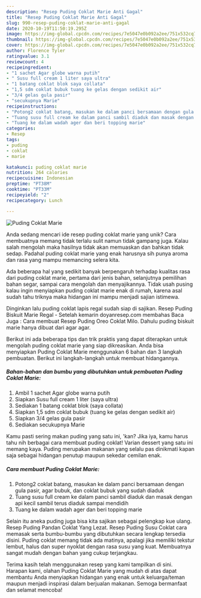 ```yaml
---
description: "Resep Puding Coklat Marie Anti Gagal"
title: "Resep Puding Coklat Marie Anti Gagal"
slug: 990-resep-puding-coklat-marie-anti-gagal
date: 2020-10-19T11:50:19.295Z
image: https://img-global.cpcdn.com/recipes/7e5047e0b092a2ee/751x532cq70/puding-coklat-marie-foto-resep-utama.jpg
thumbnail: https://img-global.cpcdn.com/recipes/7e5047e0b092a2ee/751x532cq70/puding-coklat-marie-foto-resep-utama.jpg
cover: https://img-global.cpcdn.com/recipes/7e5047e0b092a2ee/751x532cq70/puding-coklat-marie-foto-resep-utama.jpg
author: Florence Tyler
ratingvalue: 3.1
reviewcount: 4
recipeingredient:
- "1 sachet Agar globe warna putih"
- " Susu full cream 1 liter saya ultra"
- "1 batang coklat blok saya collata"
- "1,5 sdm coklat bubuk tuang ke gelas dengan sedikit air"
- "3/4 gelas gula pasir"
- "secukupnya Marie"
recipeinstructions:
- "Potong2 coklat batang, masukan ke dalam panci bersamaan dengan gula pasir, agar bubuk, dan coklat bubuk yang sudah diaduk"
- "Tuang susu full cream ke dalam panci sambil diaduk dan masak dengan api kecil sambil terus diaduk sampai mendidih"
- "Tuang ke dalam wadah ager dan beri topping marie"
categories:
- Resep
tags:
- puding
- coklat
- marie

katakunci: puding coklat marie 
nutrition: 264 calories
recipecuisine: Indonesian
preptime: "PT38M"
cooktime: "PT33M"
recipeyield: "2"
recipecategory: Lunch

---
```



![Puding Coklat Marie](https://img-global.cpcdn.com/recipes/7e5047e0b092a2ee/751x532cq70/puding-coklat-marie-foto-resep-utama.jpg)

Anda sedang mencari ide resep puding coklat marie yang unik? Cara membuatnya memang tidak terlalu sulit namun tidak gampang juga. Kalau salah mengolah maka hasilnya tidak akan memuaskan dan bahkan tidak sedap. Padahal puding coklat marie yang enak harusnya sih punya aroma dan rasa yang mampu memancing selera kita.

Ada beberapa hal yang sedikit banyak berpengaruh terhadap kualitas rasa dari puding coklat marie, pertama dari jenis bahan, selanjutnya pemilihan bahan segar, sampai cara mengolah dan menyajikannya. Tidak usah pusing kalau ingin menyiapkan puding coklat marie enak di rumah, karena asal sudah tahu triknya maka hidangan ini mampu menjadi sajian istimewa.

Dinginkan lalu puding coklat lapis regal sudah siap di sajikan. Resep Puding Biskuit Marie Regal - Setelah kemarin doyanresep.com membahas Baca Juga : Cara membuat Resep Puding Oreo Coklat Milo. Dahulu puding biskuit marie hanya dibuat dari agar agar.


Berikut ini ada beberapa tips dan trik praktis yang dapat diterapkan untuk mengolah puding coklat marie yang siap dikreasikan. Anda bisa menyiapkan Puding Coklat Marie menggunakan 6 bahan dan 3 langkah pembuatan. Berikut ini langkah-langkah untuk membuat hidangannya.

<!--inarticleads1-->

##### Bahan-bahan dan bumbu yang dibutuhkan untuk pembuatan Puding Coklat Marie:

1. Ambil 1 sachet Agar globe warna putih
1. Siapkan  Susu full cream 1 liter (saya ultra)
1. Sediakan 1 batang coklat blok (saya collata)
1. Siapkan 1,5 sdm coklat bubuk (tuang ke gelas dengan sedikit air)
1. Siapkan 3/4 gelas gula pasir
1. Sediakan secukupnya Marie


Kamu pasti sering makan puding yang satu ini, &#39;kan? Jika iya, kamu harus tahu nih berbagai cara membuat puding coklat! Varian dessert yang satu ini memang kaya. Puding merupakan makanan yang selalu pas dinikmati kapan saja sebagai hidangan penutup maupun sekedar cemilan enak. 

<!--inarticleads2-->

##### Cara membuat Puding Coklat Marie:

1. Potong2 coklat batang, masukan ke dalam panci bersamaan dengan gula pasir, agar bubuk, dan coklat bubuk yang sudah diaduk
1. Tuang susu full cream ke dalam panci sambil diaduk dan masak dengan api kecil sambil terus diaduk sampai mendidih
1. Tuang ke dalam wadah ager dan beri topping marie


Selain itu aneka puding juga bisa kita sajikan sebagai pelengkap kue ulang. Resep Puding Pandan Coklat Yang Lezat. Resep Puding Susu Coklat cara memasak serta bumbu-bumbu yang dibutuhkan secara lengkap tersedia disini. Puding coklat memang tidak ada matinya, apalagi jika memiliki tekstur lembut, halus dan super nyoklat dengan rasa susu yang kuat. Membuatnya sangat mudah dengan bahan yang cukup terjangkau. 

Terima kasih telah menggunakan resep yang kami tampilkan di sini. Harapan kami, olahan Puding Coklat Marie yang mudah di atas dapat membantu Anda menyiapkan hidangan yang enak untuk keluarga/teman maupun menjadi inspirasi dalam berjualan makanan. Semoga bermanfaat dan selamat mencoba!
